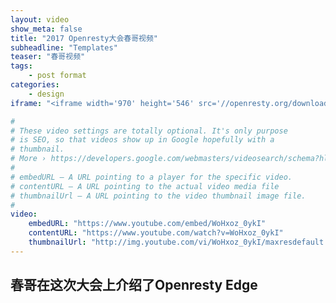 ```yaml
---
layout: video
show_meta: false
title: "2017 Openresty大会春哥视频"
subheadline: "Templates"
teaser: "春哥视频"
tags:
    - post format
categories:
    - design
iframe: "<iframe width='970' height='546' src='//openresty.org/download/videos/openresty-con-2017-v2.mp4' frameborder='0' allowfullscreen></iframe>"

#
# These video settings are totally optional. It's only purpose
# is SEO, so that videos show up in Google hopefully with a 
# thumbnail.
# More › https://developers.google.com/webmasters/videosearch/schema?hl=en&rd=1
#
# embedURL – A URL pointing to a player for the specific video.
# contentURL – A URL pointing to the actual video media file
# thumbnailUrl – A URL pointing to the video thumbnail image file.
#
video:
    embedURL: "https://www.youtube.com/embed/WoHxoz_0ykI"
    contentURL: "https://www.youtube.com/watch?v=WoHxoz_0ykI"
    thumbnailUrl: "http://img.youtube.com/vi/WoHxoz_0ykI/maxresdefault.jpg"
---
```

<!--more-->

## 春哥在这次大会上介绍了Openresty Edge
